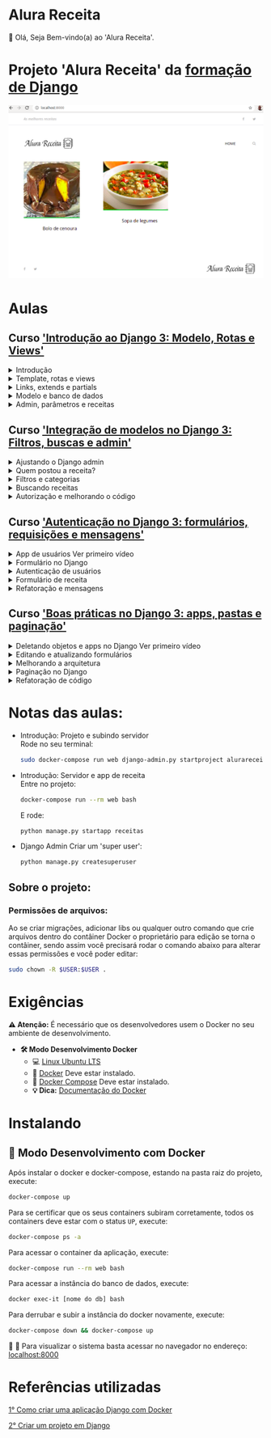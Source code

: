# Alura Receita

👋 Olá, Seja Bem-vindo(a) ao 'Alura Receita'.

# Projeto 'Alura Receita' da [formação de Django](https://cursos.alura.com.br/formacao-django)

![homepage](https://raw.githubusercontent.com/claudimf/alura_receita/main/homepage.png)

# Aulas

## Curso ['Introdução ao Django 3: Modelo, Rotas e Views'](https://cursos.alura.com.br/course/fundamentos-django-2)

<details>
    <summary>Introdução</summary>
    <ul>
        <li>Saudações e Ambiente</li>
        <li>Django e venv</li>
        <li>Projeto e subindo servidor</li>
        <li>Servidor e app de receita</li>
        <li>Faça como eu fiz na aula</li>
        <li>Benefícios da venv</li>
        <li>Projeto e app</li>
        <li>Para saber mais: Django</li>
        <li>O que aprendemos?</li>
    <ul>
</details>

<details>
    <summary>Template, rotas e views</summary>
    <ul>
        <li>Criando a pasta template</li>
        <li>Preparando o ambiente</li>
        <li>Arquivos estáticos</li>
        <li>Carregando estáticos</li>
        <li>Faça como eu fiz na aula</li>
        <li>Configurando estáticos</li>
        <li>{% load static %}</li>
        <li>Para saber mais: Templates</li>
        <li>O que aprendemos?</li>
    <ul>
</details>

<details>
    <summary>Links, extends e partials</summary>
    <ul>
        <li>Links, urls e views</li>
        <li>Estendendo html</li>
        <li>Partials</li>
        <li>Faça como eu fiz na aula</li>
        <li>Extends, include e partials</li>
        <li>O que aprendemos?</li>
    <ul>
</details>

<details>
    <summary>Modelo e banco de dados</summary>
    <ul>
        <li>Nomes de receitas dinâmicas</li>
        <li>Banco de dados</li>
        <li>Psycopg2</li>
        <li>Modelo de receita</li>
        <li>Faça como eu fiz na aula</li>
        <li>{{ }} e {% %}</li>
        <li>Models no Django</li>
        <li>makemigration e migrate</li>
        <li>Para saber mais: Models</li>
        <li>O que aprendemos?</li>
    <ul>
</details>

<details>
    <summary>Admin, parâmetros e receitas</summary>
    <ul>
        <li>Django Admin</li>
        <li>Exibindo dados dos banco</li>
        <li>Parâmetro na url</li>
        <li>Faça como eu fiz na aula</li>
        <li>Ajudando alguém</li>
        <li>Para saber mais</li>
        <li>O que aprendemos?</li>
        <li>Conclusão</li>
        <li>Parabéns</li>
    <ul>
</details>

## Curso ['Integração de modelos no Django 3: Filtros, buscas e admin'](https://cursos.alura.com.br/course/integracao-modelos-django-2)

<details>
    <summary>Ajustando o Django admin</summary>
    <ul>
        <li>Introdução</li>
        <li>Saudações e Ambiente</li>
        <li>Listando receitas por nome</li>
        <li>Busca, Filtros e paginação</li>
        <li>Faça como eu fiz na aula</li>
        <li>Melhorando o admin</li>
        <li>O que aprendemos?</li>
    <ul>
</details>

<details>
    <summary>Quem postou a receita?</summary>
    <ul>
        <li>Criando um modelo de pessoas</li>
        <li>Integrando modelos</li>
        <li>Exibindo nome das pessoas</li>
        <li>Faça como eu fiz na aula</li>
        <li>__str__</li>
        <li>O que aprendemos?</li>
    <ul>
</details>

<details>
    <summary>Filtros e categorias</summary>
    <ul>
        <li>Filtro receitas publicadas</li>
        <li>Ordenação e edição no admin</li>
        <li>Foto para cada receita</li>
        <li>Faça como eu fiz na aula</li>
        <li>Configurações do Admin</li>
        <li>O que aprendemos?</li>
    <ul>
</details>

<details>
    <summary>Buscando receitas</summary>
    <ul>
        <li>Exibindo a foto</li>
        <li>Criando a página de busca</li>
        <li>Resultado da busca</li>
        <li>Faça como eu fiz na aula</li>
        <li>Foto no banco de dados</li>
        <li>O que aprendemos?</li>
    <ul>
</details>

<details>
    <summary>Autorização e melhorando o código</summary>
    <ul>
        <li>Autorização e usuários</li>
        <li>Partial e refatoração</li>
        <li>Faça como eu fiz na aula</li>
        <li>Template tags</li>
        <li>O que aprendemos?</li>
        <li>Conclusão</li>
        <li>Parabéns</li>
    <ul>
</details>

## Curso ['Autenticação no Django 3: formulários, requisições e mensagens'](https://cursos.alura.com.br/course/autenticacao-django-2)

<details>
    <summary>App de usuários Ver primeiro vídeo</summary>
    <ul>
        <li>Introdução</li>
        <li>Saudações e ambiente</li>
        <li>Criando o app de usuários</li>
        <li>Material do curso</li>
        <li>Cadastro e login</li>
        <li>Faça como eu fiz na aula</li>
        <li>Renderizando as páginas</li>
        <li>O que aprendemos?</li>
    <ul>
</details>

<details>
    <summary>Formulário no Django</summary>
    <ul>
        <li>Requisições no Django</li>
        <li>CSRF, token e dados</li>
        <li>Criando usuários</li>
        <li>Faça como eu fiz na aula</li>
        <li>Token CSRF</li>
        <li>O que aprendemos?</li>
    <ul>
</details>

<details>
    <summary>Autenticação de usuários</summary>
    <ul>
        <li>Login e dashboard</li>
        <li>Realizando o Login</li>
        <li>Material do curso</li>
        <li>Menu, logout e dashboard</li>
        <li>Faça como eu fiz na aula</li>
        <li>Menu dinâmico</li>
        <li>O que aprendemos?</li>
    <ul>
</details>

<details>
    <summary>Formulário de receita</summary>
    <ul>
        <li>Material do curso</li>
        <li>Criando formulário de receita</li>
        <li>Dados da requisição</li>
        <li>Receita de cada usuário</li>
        <li>Faça como eu fiz na aula</li>
        <li>Cada receita com seu dono</li>
        <li>O que aprendemos?</li>
    <ul>
</details>

<details>
    <summary>Refatoração e mensagens</summary>
    <ul>
        <li>Mensagens de sucesso e erro</li>
        <li>Refatoração e ajustes finais</li>
        <li>Faça como eu fiz na aula</li>
        <li>Mensagem não exibida</li>
        <li>O que aprendemos?</li>
        <li>Conclusão</li>
        <li>Parabéns</li>
    <ul>
</details>

## Curso ['Boas práticas no Django 3: apps, pastas e paginação'](https://cursos.alura.com.br/course/django-2-boas-praticas)

<details>
    <summary>Deletando objetos e apps no Django Ver primeiro vídeo</summary>
    <ul>
        <li>Introdução</li>
        <li>Saudações e Ambiente</li>
        <li>Deletando receitas</li>
        <li>Deletando um app</li>
        <li>Faça como eu fiz na aula</li>
        <li>ORM e deletando um registro</li>
        <li>O que aprendemos?</li>
    <ul>
</details>

<details>
    <summary>Editando e atualizando formulários</summary>
    <ul>
        <li>Preparando o ambiente</li>
        <li>Dados para editar</li>
        <li>Método para atualizar</li>
        <li>Atualizando receitas</li>
        <li>Faça como eu fiz na aula</li>
        <li>Atualizando ou salvando</li>
        <li>O que aprendemos?</li>
    <ul>
</details>

<details>
    <summary>Melhorando a arquitetura</summary>
    <ul>
        <li>Refatorando a pasta template</li>
        <li>Refatorando as views</li>
        <li>Modularizando as views</li>
        <li>Faça como eu fiz na aula</li>
        <li>Mantendo o código organizado</li>
        <li>O que aprendemos?</li>
    <ul>
</details>

<details>
    <summary>Paginação no Django</summary>
    <ul>
        <li>Preparando o ambiente</li>
        <li>Importando Paginator</li>
        <li>Preparando o ambiente</li>
        <li>Paginação no template</li>
        <li>Faça como eu fiz na aula</li>
        <li>Django paginator</li>
        <li>Para saber mais: Admin link</li>
        <li>O que aprendemos?</li>
    <ul>
</details>

<details>
    <summary>Refatoração de código</summary>
    <ul>
        <li>Pasta apps e docstring</li>
        <li>Faça como eu fiz na aula</li>
        <li>Boa qualidade de código</li>
        <li>O que aprendemos?</li>
        <li>Conclusão</li>
        <li>Parabéns</li>
    <ul>
</details>

# Notas das aulas:

* Introdução: Projeto e subindo servidor  
    Rode no seu terminal:
    ```sh
    sudo docker-compose run web django-admin.py startproject alurareceita .
    ```
* Introdução: Servidor e app de receita  
    Entre no projeto:  
    ```sh
    docker-compose run --rm web bash
    ```
    E rode:
    ```sh
    python manage.py startapp receitas
    ```
* Django Admin
    Criar um 'super user':
    ```sh
    python manage.py createsuperuser
    ```

## Sobre o projeto:

### Permissões de arquivos:

Ao se criar migrações, adicionar libs ou qualquer outro comando que crie arquivos dentro do contâiner Docker o proprietário para edição se torna o contâiner, sendo assim você precisará rodar o comando abaixo para alterar essas permissões e você poder editar:

```sh
sudo chown -R $USER:$USER .
```

# Exigências

**:warning: Atenção:** É necessário que os desenvolvedores usem o Docker no seu ambiente de desenvolvimento.

- **🛠 Modo Desenvolvimento Docker**
    - :computer: [Linux Ubuntu LTS](https://ubuntu.com/download/desktop)
    - 🐳 [Docker](https://docs.docker.com/engine/installation/) Deve estar instalado.
    - 🐳 [Docker Compose](https://docs.docker.com/compose/) Deve estar instalado.
    - **💡 Dica:** [Documentação do Docker](https://docs.docker.com/)

# Instalando

## 🐳 Modo Desenvolvimento com Docker

Após instalar o docker e docker-compose, estando na pasta raiz do projeto, execute:

```sh
docker-compose up
```

Para se certificar que os seus containers subiram corretamente, todos os containers deve estar com o status `UP`, execute:

```sh
docker-compose ps -a
```

Para acessar o container da aplicação, execute:

```sh
docker-compose run --rm web bash
```

Para acessar a instância do banco de dados, execute:

```sh
docker exec-it [nome do db] bash
```

Para derrubar e subir a instância do docker novamente, execute:

```sh
docker-compose down && docker-compose up
```

🚀 :clap: Para visualizar o sistema basta acessar no navegador no endereço: [localhost:8000](localhost:8000)

# Referências utilizadas

[1° Como criar uma aplicação Django com Docker](https://github.com/claudimf/django-docker)

[2° Criar um projeto em Django](https://github.com/claudimf/try_django)